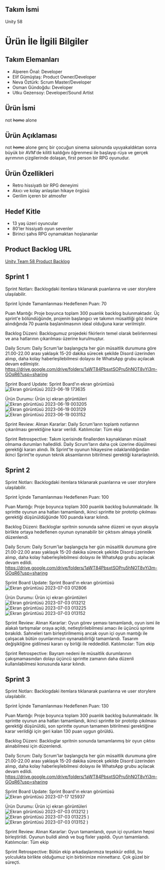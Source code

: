 ## **Takım İsmi**
Unity 58

# Ürün İle İlgili Bilgiler

## Takım Elemanları
 
-   Alperen Önal: Developer
-   Elif Gümüştaş: Product Owner/Developer
-   Neva Öztürk: Scrum Master/Developer
-   Osman Gündoğdu: Developer
-   Utku Gezensoy: Developer/Sound Artist

## Ürün İsmi

not ~~home~~ alone

## Ürün Açıklaması

not ~~home~~ alone genç bir çocuğun sinema salonunda uyuyakaldıktan sonra büyük bir AVM'de kilitli kaldığını öğrenmesi ile başlayıp rüya ve gerçek ayrımının çizgilerinde dolaşan, first person bir RPG oyunudur.

## Ürün Özellikleri

 - Retro hissiyatlı bir RPG deneyimi
 - Akıcı ve kolay anlaşılan hikaye örgüsü
 - Gerilim içeren bir atmosfer

## Hedef Kitle

- 13 yaş üzeri oyuncular
- 80'ler hissiyatlı oyun sevenler
- Birinci şahıs RPG oynamaktan hoşlananlar
  
## Product Backlog URL

[Unity Team 58 Product Backlog ]([https://trello.com/w/ouau58])

## Sprint 1

Sprint Notları: Backlogdaki itemlara tıklanarak puanlarına ve user storylere ulaşılabilir. 

Sprint İçinde Tamamlanması Hedeflenen Puan: 70

Puan Mantığı: Proje boyunca toplam 300 puanlık backlog bulunmaktadır. Üç sprint'e bölündüğünde, projenin başlangıcı ve takımın müsaitliği göz önüne alındığında
70 puanla başlanılmasının ideal olduğuna karar verilmiştir. 

Backlog Düzeni: Backlogumuz projedeki fikirlerin temel olarak belirlenmesi ve ana hatlarının çıkarılması üzerine kurulmuştur.

Daily Scrum: Daily Scrum'lar başlangıçta her gün müsaitlik durumuna göre 21.00-22.00 arası yaklaşık 15-20 dakika sürecek şekilde Disord üzerinden alınıp, daha kolay haberleşilebilmesi dolayısı ile WhatsApp grubu açılacak devam edilmiştir. 
https://drive.google.com/drive/folders/1aWT84PbsxtSOPru5hNOT8vYi3m-GOqR6?usp=sharing

Sprint Board Update: Sprint Board'ın ekran görüntüsü
![Ekran görüntüsü 2023-06-19 173635](https://github.com/LordPenguen/OUA_Bootcamp/assets/119623211/89a04cb0-2e54-43eb-a08c-a1962e91a0d2)

Ürün Durumu: Ürün içi ekran görüntüleri
![Ekran görüntüsü 2023-06-19 003205](https://github.com/LordPenguen/OUA_Bootcamp/assets/119623211/dab86b2d-7033-4b3c-8579-0dfee1bc8f30)
![Ekran görüntüsü 2023-06-19 003129](https://github.com/LordPenguen/OUA_Bootcamp/assets/119623211/cf653e9c-9ebd-4e60-9bae-08be2213691e)
![Ekran görüntüsü 2023-06-19 003152](https://github.com/LordPenguen/OUA_Bootcamp/assets/119623211/df26103d-fe33-499d-90ea-6f00eae3a274)

Sprint Review: 
Alınan Kararlar: Daily Scrum'ların toplantı notlarının çıkarılması gerektiğine karar verildi. 
Katılımcılar: Tüm ekip

Sprint Retrospective: Takım içerisinde finallerden kaynaklanan müsait olmama durumları halledildi. Daily Scrum'ların daha çok üzerine düşülmesi gerektiği kararı alındı. İlk Sprint'te oyunun hikayesine odaklanıldığından ikinci Sprint'te oyunun teknik aksamlarının bitirilmesi gerektiği kararlaştırıldı. 



## Sprint 2

Sprint Notları: Backlogdaki itemlara tıklanarak puanlarına ve user storylere ulaşılabilir. 

Sprint İçinde Tamamlanması Hedeflenen Puan: 100

Puan Mantığı: Proje boyunca toplam 300 puanlık backlog bulunmaktadır. İlk sprintte oyunun ana hatları tamamlandı, ikinci sprintte bir prototip çıkılması gerektiği düşünüldüğünde 100 puanda karar kılındı.

Backlog Düzeni: Backloglar spritnin sonunda sahne düzeni ve oyun akışıyla birlikte ortaya hedeflenen oyunun oynanabilir bir çıktısını almaya yönelik düzenlendi.

Daily Scrum: Daily Scrum'lar başlangıçta her gün müsaitlik durumuna göre 21.00-22.00 arası yaklaşık 15-20 dakika sürecek şekilde Disord üzerinden alınıp, daha kolay haberleşilebilmesi dolayısı ile WhatsApp grubu açılacak devam edildi.
https://drive.google.com/drive/folders/1aWT84PbsxtSOPru5hNOT8vYi3m-GOqR6?usp=sharing

Sprint Board Update: Sprint Board'ın ekran görüntüsü
![Ekran görüntüsü 2023-07-03 012806](https://github.com/LordPenguen/OUA_Bootcamp/assets/119623211/afbcf351-4167-48b6-a225-a9c32eecb889)

Ürün Durumu: Ürün içi ekran görüntüleri
![Ekran görüntüsü 2023-07-03 013212](https://github.com/LordPenguen/OUA_Bootcamp/assets/119623211/7e0a1bfc-60c3-46df-88bd-911fcf22c7ea)
![Ekran görüntüsü 2023-07-03 013225](https://github.com/LordPenguen/OUA_Bootcamp/assets/119623211/bec2cac7-0c91-46f2-aab8-dae437b96f69)
![Ekran görüntüsü 2023-07-03 013152](https://github.com/LordPenguen/OUA_Bootcamp/assets/119623211/80b8780d-a5b0-4273-a857-db6d2c7a2722)

Sprint Review: 
Alınan Kararlar: Oyun görev şeması tamamlandı, oyun ismi ile alakalı tartışmalar oraya açıldı, netleştirilebilmesi amacı ile üçüncü sprinte bırakıldı. Sahneleri tam birleştirilmemiş ancak oyun içi oyun mantığı ile çalışacak bütün oyunlarımızın oynanabilirliği tamamlandı. Tasarım değişikliğine gidilmesi kararı oy birliği ile reddedildi. 
Katılımcılar: Tüm ekip

Sprint Retrospective: Bayram nedeni ile müsaitlik durumlarının çakışmamasından dolayı üçüncü sprintte zamanın daha düzenli kullanılabilmesi konusunda karar kılındı. 


## Sprint 3

Sprint Notları: Backlogdaki itemlara tıklanarak puanlarına ve user storylere ulaşılabilir. 

Sprint İçinde Tamamlanması Hedeflenen Puan: 130

Puan Mantığı: Proje boyunca toplam 300 puanlık backlog bulunmaktadır. İlk sprintte oyunun ana hatları tamamlandı, ikinci sprintte bir prototip çıkılması gerektiği düşünüldü, son sprintte oyunun tamamen bitirilmesi gerektiğine karar verildiği için geri kalan 130 puan uygun görüldü.

Backlog Düzeni: Backloglar spritnin sonunda tamamlanmış bir oyun çıktısı alınabilmesi için düzenlendi.

Daily Scrum: Daily Scrum'lar başlangıçta her gün müsaitlik durumuna göre 21.00-22.00 arası yaklaşık 15-20 dakika sürecek şekilde Disord üzerinden alınıp, daha kolay haberleşilebilmesi dolayısı ile WhatsApp grubu açılacak devam edildi.
https://drive.google.com/drive/folders/1aWT84PbsxtSOPru5hNOT8vYi3m-GOqR6?usp=sharing

Sprint Board Update: Sprint Board'ın ekran görüntüsü
![Ekran görüntüsü 2023-07-17 125937]()

Ürün Durumu: Ürün içi ekran görüntüleri
![Ekran görüntüsü 2023-07-03 013212](https://github.com/LordPenguen/OUA_Bootcamp/assets/106696295/e0478a80-dc59-439e-a47e-8e47686c8eac)
)
![Ekran görüntüsü 2023-07-03 013225](https://github.com/LordPenguen/OUA_Bootcamp/assets/106696295/02ed2bb2-2db7-44c7-ae6e-ccf2217e8f8d)
)
![Ekran görüntüsü 2023-07-03 013152](https://github.com/LordPenguen/OUA_Bootcamp/assets/106696295/9470ef58-e293-4057-a099-b68e98cf4c54)
)

Sprint Review: 
Alınan Kararlar: Oyun tamamlandı, oyun içi oyunların hepsi birleştirildi. Oyunun buildi alındı ve bug fixler yapıldı. Oyun tamamlandı. 
Katılımcılar: Tüm ekip

Sprint Retrospective: Bütün ekip arkadaşlarımıza teşekkür edildi, bu yolculukta birlikte olduğumuz için birbirimize minnettarız. Çok güzel bir süreçti. 

